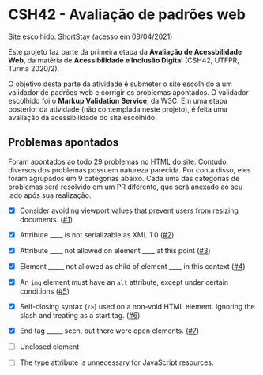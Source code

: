 # CSH42 - Avaliação de padrões web

Site escolhido: [ShortStay](https://shortstaycuritiba.com.br/) (acesso em 08/04/2021)

Este projeto faz parte da primeira etapa da **Avaliação de Acessbilidade Web**, da matéria de **Acessibilidade e Inclusão Digital** (CSH42, UTFPR, Turma 2020/2).

O objetivo desta parte da atividade é submeter o site escolhido a um validador de padrões web e corrigir os problemas apontados. O validador escolhido foi o **Markup Validation Service**, da W3C. Em uma etapa posterior da atividade (não contemplada neste projeto), é feita uma avaliação da acessibilidade do site escolhido.

## Problemas apontados

Foram apontados ao todo 29 problemas no HTML do site. Contudo, diversos dos problemas possuem natureza parecida. Por conta disso, eles foram agrupados em 9 categorias abaixo. Cada uma das categorias de problemas será resolvido em um PR diferente, que será anexado ao seu lado após sua realização.

- [x] Consider avoiding viewport values that prevent users from resizing documents. ([#1](https://github.com/eduardo-otte/acessibilidade-padroes-web/pull/1))

- [X] Attribute ____ is not serializable as XML 1.0 ([#2](https://github.com/eduardo-otte/acessibilidade-padroes-web/pull/2))

- [X] Attribute ____ not allowed on element ____ at this point ([#3](https://github.com/eduardo-otte/acessibilidade-padroes-web/pull/3))

- [X] Element _____ not allowed as child of element ____ in this context ([#4](https://github.com/eduardo-otte/acessibilidade-padroes-web/pull/4))

- [X] An `img` element must have an `alt` attribute, except under certain conditions ([#5](https://github.com/eduardo-otte/acessibilidade-padroes-web/pull/5))

- [X] Self-closing syntax (`/>`) used on a non-void HTML element. Ignoring the slash and treating as a start tag. ([#6](https://github.com/eduardo-otte/acessibilidade-padroes-web/pull/6))

- [X] End tag _____ seen, but there were open elements. ([#7](https://github.com/eduardo-otte/acessibilidade-padroes-web/pull/7))

- [ ] Unclosed element

- [ ] The type attribute is unnecessary for JavaScript resources.
